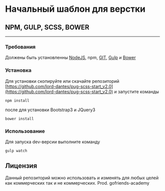 # Начальный шаблон для верстки
## NPM, GULP, SCSS, BOWER
---
### Требования
Должены быть установленны [NodeJS](https://nodejs.org), npm, [GIT](https://git-scm.com/), [Gulp](http://gulpjs.com/) и [Bower](https://bower.io/)
### Установка
Для установки скопируйте или скачайте репозиторий [https://github.com/lord-dantes/pug-scss-start_v2.0](https://github.com/lord-dantes/pug-scss-start_v2.0) и запустите команды
```
npm install
```
после для установки Bootstrap3 и JQuery3
```
bower install
```
### Использование
Для запуска dev-версии выполните команду
```
gulp watch
```
## Лицензия
Данный репозиторий можно использовать и изменять для любых целей как коммерческих так и не коммерческих.
Prod. gofriends-academy